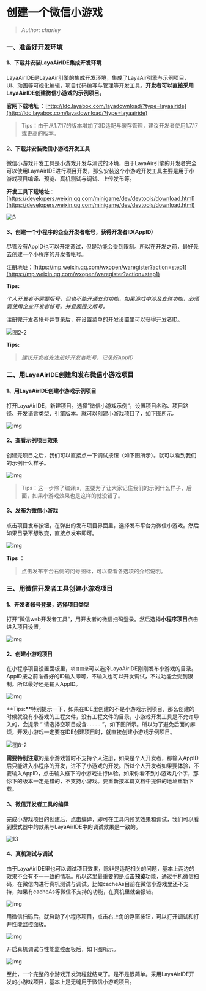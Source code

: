 # 创建一个微信小游戏

> *Author: charley*

### 一、准备好开发环境

#### 1、下载并安装LayaAirIDE集成开发环境

LayaAirIDE是LayaAir引擎的集成开发环境，集成了LayaAir引擎与示例项目，UI、动画等可视化编辑，项目代码编写与管理等开发工具。**开发者可以直接采用LayaAirIDE创建微信小游戏的示例项目。**

**官网下载地址** ：[http://ldc.layabox.com/layadownload/?type=layaairide](http://ldc.layabox.com/layadownload/?type=layaairide)

> Tips：由于从1.7.17的版本增加了3D适配与缓存管理，建议开发者使用1.7.17或更高的版本。



#### 2、下载并安装微信小游戏开发工具

微信小游戏开发工具是小游戏开发与测试的环境，由于LayaAir引擎的开发者完全可以使用LayaAirIDE进行项目开发，那么安装这个小游戏开发工具主要是用于小游戏项目编译、预览、真机测试与调试、上传发布等。

**开发工具下载地址**：
[https://developers.weixin.qq.com/minigame/dev/devtools/download.html](https://developers.weixin.qq.com/minigame/dev/devtools/download.html)

![3](img/3.png)  



#### 3、创建一个小程序的企业开发者帐号，获得开发者ID(AppID)

尽管没有AppID也可以开发调试，但是功能会受到限制。所以在开发之前，最好先去创建一个小程序的开发者帐号。

注册地址：[https://mp.weixin.qq.com/wxopen/waregister?action=step1](https://mp.weixin.qq.com/wxopen/waregister?action=step1)

**Tips:**

*个人开发者不需要版号，但也不能开通支付功能，如果游戏中涉及支付功能，必须要使用企业开发者帐号。并且要提交版号。*

注册完开发者帐号并登录后，在设置菜单的开发设置里可以获得开发者ID。

![图2-2](img/2-2.png)

**Tips:**

> *建议开发者先注册好开发者帐号，记录好AppID*

### 

### 二、用LayaAirIDE创建和发布微信小游戏项目

#### 1、用LayaAirIDE创建小游戏示例项目

打开LayaAirIDE，新建项目。选择”微信小游戏示例“，设置项目名称、项目路径、开发语言类型、引擎版本。就可以创建小游戏项目了，如下图所示。

![img](img/5.png)



#### 2、查看示例项目效果

创建完项目之后，我们可以直接点一下调试按钮（如下图所示）。就可以看到我们的示例什么样子。

![img](img/5.jpg)  

> Tips：这一步除了编译js，主要为了让大家记住我们的示例什么样子，后面，如果小游戏效果也是这样的就没错了。

#### 3、发布为微信小游戏

点击项目发布按钮，在弹出的发布项目界面里，选择发布平台为微信小游戏。然后如果目录不想改变，直接点发布即可。

![img](img/7.png) 

**Tips** ：

> 点击发布平台右侧的问号图标，可以查看各选项的介绍说明。



### 三、用微信开发者工具创建小游戏项目

#### 1、开发者帐号登录，选择项目类型

打开”微信web开发者工具“，用开发者的微信扫码登录。然后选择**小程序项目**点击进入项目设置。

![img](img/8.png) 

#### 2、创建小游戏项目

在小程序项目设置面板里，`项目目录`可以选择LayaAirIDE刚刚发布小游戏的目录。AppID按之前准备好的ID输入即可，不输入也可以开发调试，不过功能会受到限制。所以最好还是输入AppID。

![img](img/8-1.png) 

**Tips:**特别提示一下，如果在IDE里创建的不是小游戏示例项目，那么创建的时候就没有小游戏的工程文件，没有工程文件的目录，小游戏开发工具是不允许导入的，会提示 “ 请选择空项目或含......... ”，如下图所示。所以为了避免后面的麻烦，开发小游戏一定要在IDE创建项目时，就直接创建小游戏示例项目。

![图8-2](img/8-2.png) 



**需要特别注意**的是小游戏暂时不支持个人注册，如果是个人开发者，那输入AppID后只能进入小程序的开发，进不了小游戏的开发。所以个人开发者如果要体验，不要输入AppID，点击输入框下的小游戏进行体验。如果你看不到小游戏几个字，那你下的版本一定是错的，不支持小游戏。要重新按本篇文档中提供的地址重新下载。



#### 3、微信开发者工具的编译

完成小游戏项目的创建后，点击编译，即可在工具内预览效果和调试，我们可以看到模式器中的效果与LayaAirIDE中的调试效果是一致的。

![13](img/13.png) 



#### 4、真机测试与调试

由于LayaAirIDE里也可以调试项目效果，除非是适配相关的问题，基本上两边的效果不会有不一一致的情况。所以这里最重要的是点击**预览**功能，通过手机微信扫码，在微信内进行真机测试与调试。比如cacheAs目前在微信小游戏里还不支持，如果有cacheAs等微信不支持的功能，在真机里就会报错。

![img](img/14.png) 

用微信扫码后，就启动了小程序项目，点击右上角的浮窗按钮，可以打开调试和打开性能监控面板。

![img](img/10.png)

开启真机调试与性能监控面板后，如下图所示。

![img](img/11.png) 



至此，一个完整的小游戏开发流程就结束了。是不是很简单。采用LayaAirIDE开发的小游戏项目，基本上是无缝用于微信小游戏项目。